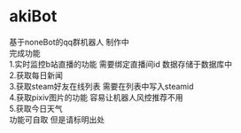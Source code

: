 # akiBot  
基于noneBot的qq群机器人 制作中  
完成功能  
1.实时监控b站直播的功能 需要绑定直播间id 数据存储于数据库中    
2.获取每日新闻  
3.获取steam好友在线列表 需要在列表中写入steamid  
4.获取pixiv图片的功能 容易让机器人风控推荐不用  
5.获取今日天气  
功能可自取 但是请标明出处
